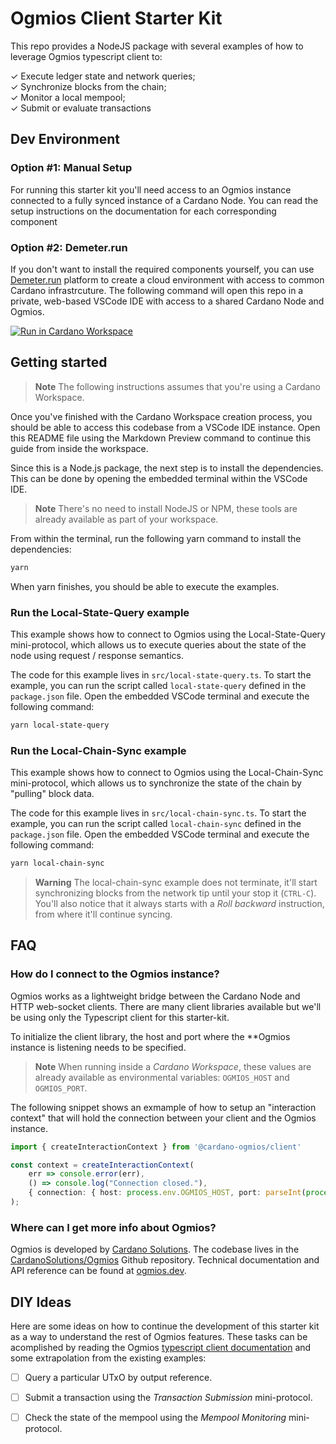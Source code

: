 # Ogmios Client Starter Kit

This repo provides a NodeJS package with several examples of how to leverage Ogmios typescript client to:

✓ Execute ledger state and network queries;<br/>
✓ Synchronize blocks from the chain;<br/>
✓ Monitor a local mempool;<br/>
✓ Submit or evaluate transactions<br/>

## Dev Environment

### Option #1: Manual Setup

For running this starter kit you'll need access to an Ogmios instance connected to a fully synced instance of a Cardano Node. You can read the setup instructions on the documentation for each corresponding component

### Option #2: Demeter.run

If you don't want to install the required components yourself, you can use [Demeter.run](https://demeter.run) platform to create a cloud environment with access to common Cardano infrastrcuture. The following command will open this repo in a private, web-based VSCode IDE with access to a shared Cardano Node and Ogmios.

[![Run in Cardano Workspace](https://demeter.run/code/badge.svg)](https://demeter.run/code/?repository=https://github.com/CardanoSolutions/ogmios-client-starter-kit.git&template=typescript)

## Getting started

> **Note**
> The following instructions assumes that you're using a Cardano Workspace.

Once you've finished with the Cardano Workspace creation process, you should be able to access this codebase from a VSCode IDE instance. Open this README file using the Markdown Preview command to continue this guide from inside the workspace.

Since this is a Node.js package, the next step is to install the dependencies. This can be done by opening the embedded terminal within the VSCode IDE.

> **Note**
> There's no need to install NodeJS or NPM, these tools are already available as part of your workspace.

From within the terminal, run the following yarn command to install the dependencies:

```sh
yarn
```

When yarn finishes, you should be able to execute the examples.

### Run the Local-State-Query example

This example shows how to connect to Ogmios using the Local-State-Query mini-protocol, which allows us to execute queries about the state of the node using request / response semantics.

The code for this example lives in `src/local-state-query.ts`. To start the example, you can run the script called `local-state-query` defined in the `package.json` file. Open the embedded VSCode terminal and execute the following command:

```sh
yarn local-state-query
```

### Run the Local-Chain-Sync example

This example shows how to connect to Ogmios using the Local-Chain-Sync mini-protocol, which allows us to synchronize the state of the chain by "pulling" block data.

The code for this example lives in `src/local-chain-sync.ts`. To start the example, you can run the script called `local-chain-sync` defined in the `package.json` file. Open the embedded VSCode terminal and execute the following command:

```sh
yarn local-chain-sync
```

> **Warning**
> The local-chain-sync example does not terminate, it'll start synchronizing blocks from the network tip until your stop it (`CTRL-C`). You'll also notice that it always starts with a _Roll backward_ instruction, from where it'll continue syncing.

## FAQ

### How do I connect to the Ogmios instance?

Ogmios works as a lightweight bridge between the Cardano Node and HTTP web-socket clients. There are many client libraries available but we'll be using only the Typescript client for this starter-kit.

To initialize the client library, the host and port where the **Ogmios instance is listening needs to be specified.

> **Note**
> When running inside a _Cardano Workspace_, these values are already available as environmental variables: `OGMIOS_HOST` and `OGMIOS_PORT`.

The following snippet shows an exmample of how to setup an "interaction context" that will hold the connection between your client and the Ogmios instance.

```ts
import { createInteractionContext } from '@cardano-ogmios/client'

const context = createInteractionContext(
    err => console.error(err),
    () => console.log("Connection closed."),
    { connection: { host: process.env.OGMIOS_HOST, port: parseInt(process.env.OGMIOS_PORT!) } }
);
```

### Where can I get more info about Ogmios?

Ogmios is developed by [Cardano Solutions](https://github.com/cardanosolutions). The codebase lives in the [CardanoSolutions/Ogmios](https://github.com/cardanosolutions/ogmios) Github repository. Technical documentation and API reference can be found at [ogmios.dev](https://ogmios.dev/).

## DIY Ideas

Here are some ideas on how to continue the development of this starter kit as a way to understand the rest of Ogmios features. These tasks can be acomplished by reading the Ogmios [typescript client documentation](https://ogmios.dev/typescript/api/modules/_cardano_ogmios_client.html) and some extrapolation from the existing examples:

- [ ] Query a particular UTxO by output reference.

- [ ] Submit a transaction using the _Transaction Submission_ mini-protocol.

- [ ] Check the state of the mempool using the _Mempool Monitoring_ mini-protocol.
